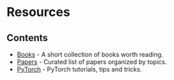 
# Resources


## Contents

* [Books](./books.md) - A short collection of books worth reading.
* [Papers](./papers.md) - Curated list of papers organized by topics.
* [PyTorch](./beginner_pytorch) - PyTorch tutorials, tips and tricks.
